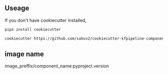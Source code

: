 ## Useage

If you don't have cookiecutter installed,

```bash
pipx install cookiecutter
```

```bash
cookiecutter https://github.com/sakuv2/cookiecutter-kfpipeline-component.git
```

## image name

image_preffix/component_name:pyproject.version
